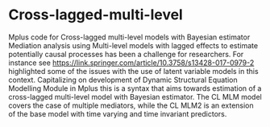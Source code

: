 # Cross-lagged-multi-level
Mplus code for Cross-lagged multi-level models with Bayesian estimator
Mediation analysis using Multi-level models with lagged effects to estimate potentially causal processes has been a challenge for researchers. For instance see https://link.springer.com/article/10.3758/s13428-017-0979-2 highlighted some of the issues with the use of latent variable models in this context. Capitalizing on development of Dynamic Structural Equation Modelling Module in Mplus this is a syntax that aims towards estimation of a cross-lagged multi-level model with Bayesian estimator. The CL MLM model covers the case of multiple mediators, while the CL MLM2 is an extension of the base model with time varying and time invariant predictors.
